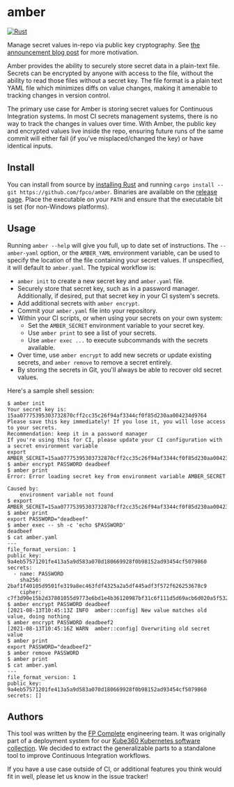 # amber

[![Rust](https://github.com/fpco/amber/actions/workflows/rust.yml/badge.svg)](https://github.com/fpco/amber/actions/workflows/rust.yml)

Manage secret values in-repo via public key cryptography. See [the announcement blog post](https://www.fpcomplete.com/blog/announcing-amber-ci-secret-tool/) for more motivation.

Amber provides the ability to securely store secret data in a plain-text file. Secrets can be encrypted by anyone with access to the file, without the ability to read those files without a secret key. The file format is a plain text YAML file which minimizes diffs on value changes, making it amenable to tracking changes in version control.

The primary use case for Amber is storing secret values for Continuous Integration systems. In most CI secrets management systems, there is no way to track the changes in values over time. With Amber, the public key and encrypted values live inside the repo, ensuring future runs of the same commit will either fail (if you've misplaced/changed the key) or have identical inputs.

## Install

You can install from source by [installing Rust](https://www.rust-lang.org/tools/install) and running `cargo install --git https://github.com/fpco/amber`. Binaries are available on the [release page](https://github.com/fpco/amber/releases). Place the executable on your `PATH` and ensure that the executable bit is set (for non-Windows platforms).

## Usage

Running `amber --help` will give you full, up to date set of instructions. The `--amber-yaml` option, or the `AMBER_YAML` environment variable, can be used to specify the location of the file containing your secret values. If unspecified, it will default to `amber.yaml`. The typical workflow is:

* `amber init` to create a new secret key and `amber.yaml` file.
* Securely store that secret key, such as in a password manager. Additionally, if desired, put that secret key in your CI system's secrets.
* Add additional secrets with `amber encrypt`.
* Commit your `amber.yaml` file into your repository.
* Within your CI scripts, or when using your secrets on your own system:
    * Set the `AMBER_SECRET` environment variable to your secret key.
    * Use `amber print` to see a list of your secrets.
    * Use `amber exec ...` to execute subcommands with the secrets available.
* Over time, use `amber encrypt` to add new secrets or update existing secrets, and `amber remove` to remove a secret entirely.
* By storing the secrets in Git, you'll always be able to recover old secret values.

Here's a sample shell session:

```shellsession
$ amber init
Your secret key is: 15aa07775395303732870cff2cc35c26f94af3344cf0f85d230aa004234d9764
Please save this key immediately! If you lose it, you will lose access to your secrets.
Recommendation: keep it in a password manager
If you're using this for CI, please update your CI configuration with a secret environment variable
export AMBER_SECRET=15aa07775395303732870cff2cc35c26f94af3344cf0f85d230aa004234d9764
$ amber encrypt PASSWORD deadbeef
$ amber print
Error: Error loading secret key from environment variable AMBER_SECRET

Caused by:
    environment variable not found
$ export AMBER_SECRET=15aa07775395303732870cff2cc35c26f94af3344cf0f85d230aa004234d9764
$ amber print
export PASSWORD="deadbeef"
$ amber exec -- sh -c 'echo $PASSWORD'
deadbeef
$ cat amber.yaml
---
file_format_version: 1
public_key: 9a4eb57571201fe413a5a9d583a070d180669928f0b98152ad93454cf5079860
secrets:
  - name: PASSWORD
    sha256: 2baf1f40105d9501fe319a8ec463fdf4325a2a5df445adf3f572f626253678c9
    cipher: c7f3d90e15b2d37801055d9773e6bd1e4b36120987bf31c6f111d5d69acb6d020a5f532ea035c272465f2a6e43c55fb009bf03a5c7a93581
$ amber encrypt PASSWORD deadbeef
[2021-08-13T10:45:13Z INFO  amber::config] New value matches old value, doing nothing
$ amber encrypt PASSWORD deadbeef2
[2021-08-13T10:45:16Z WARN  amber::config] Overwriting old secret value
$ amber print
export PASSWORD="deadbeef2"
$ amber remove PASSWORD
$ amber print
$ cat amber.yaml
---
file_format_version: 1
public_key: 9a4eb57571201fe413a5a9d583a070d180669928f0b98152ad93454cf5079860
secrets: []
```

## Authors

This tool was written by the [FP Complete](https://www.fpcomplete.com/) engineering team. It was originally part of a deployment system for our [Kube360 Kubernetes software collection](https://www.fpcomplete.com/products/kube360/). We decided to extract the generalizable parts to a standalone tool to improve Continuous Integration workflows.

If you have a use case outside of CI, or additional features you think would fit in well, please let us know in the issue tracker!
